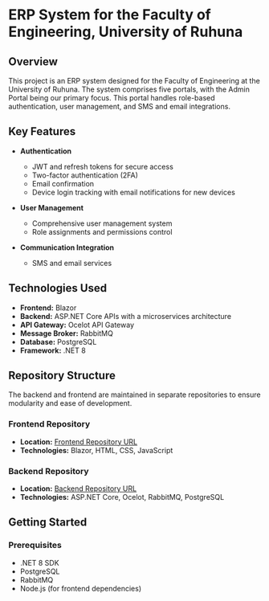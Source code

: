 # ERP System for the Faculty of Engineering, University of Ruhuna

## Overview

This project is an ERP system designed for the Faculty of Engineering at the University of Ruhuna. The system comprises five portals, with the Admin Portal being our primary focus. This portal handles role-based authentication, user management, and SMS and email integrations.

## Key Features

- **Authentication**
  - JWT and refresh tokens for secure access
  - Two-factor authentication (2FA)
  - Email confirmation
  - Device login tracking with email notifications for new devices

- **User Management**
  - Comprehensive user management system
  - Role assignments and permissions control

- **Communication Integration**
  - SMS and email services

## Technologies Used

- **Frontend:** Blazor
- **Backend:** ASP.NET Core APIs with a microservices architecture
- **API Gateway:** Ocelot API Gateway
- **Message Broker:** RabbitMQ
- **Database:** PostgreSQL
- **Framework:** .NET 8

## Repository Structure

The backend and frontend are maintained in separate repositories to ensure modularity and ease of development.

### Frontend Repository

- **Location:** [Frontend Repository URL](https://github.com/DilshanMadhusanka/BlazorUI-With-MudBlazor-.NET)
- **Technologies:** Blazor, HTML, CSS, JavaScript

### Backend Repository

- **Location:** [Backend Repository URL](https://github.com/Shenith404/ERP.Admin.Portal.Microservices)
- **Technologies:** ASP.NET Core, Ocelot, RabbitMQ, PostgreSQL

## Getting Started

### Prerequisites

- .NET 8 SDK
- PostgreSQL
- RabbitMQ
- Node.js (for frontend dependencies)


